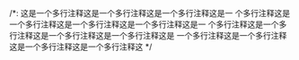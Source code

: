 /*:
这是一个多行注释这是一个多行注释这是一个多行注释这是一
个多行注释这是一个多行注释这是一个多行注释这是一个多行注释这是一
个多行注释这是一个多行注释这是一个多行注释这是一个多行注释这是
一个多行注释这是一个多行注释这是一个多行注释这是一个多行注释这
*/
